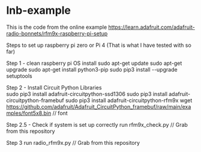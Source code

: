 # lnb-example
This is the code from the online example
https://learn.adafruit.com/adafruit-radio-bonnets/rfm9x-raspberry-pi-setup

Steps to set up raspberry pi zero or Pi 4 (That is what I have tested with so far)

Step 1 - clean raspberry pi OS install
sudo apt-get update
sudo apt-get upgrade
sudo apt-get install python3-pip
sudo pip3 install --upgrade setuptools

Step 2 - Install Circuit Python Libraries
<br>sudo pip3 install adafruit-circuitpython-ssd1306
sudo pip3 install adafruit-circuitpython-framebuf
sudo pip3 install adafruit-circuitpython-rfm9x
wget https://github.com/adafruit/Adafruit_CircuitPython_framebuf/raw/main/examples/font5x8.bin // font

Step 2.5 - Check if system is set up correctly
run rfm9x_check.py  // Grab from this repository

Step 3
run radio_rfm9x.py  // Grab from this repository
